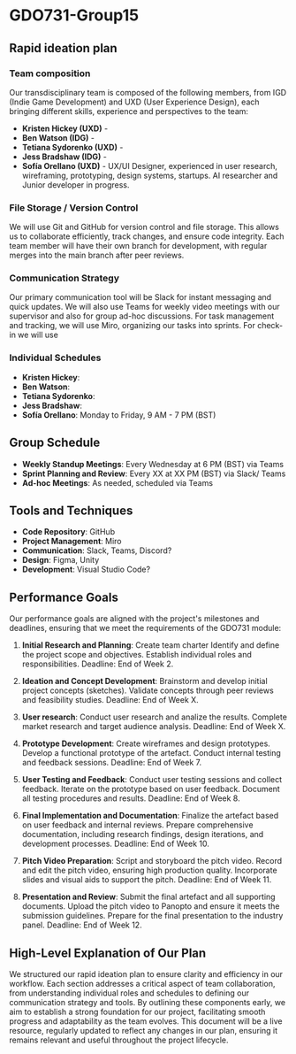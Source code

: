# GDO731-Group15

## Rapid ideation plan
### Team composition
Our transdisciplinary team is composed of the following members, from IGD (Indie Game Development) and UXD (User Experience Design), each bringing different skills, experience and perspectives to the team:

- **Kristen Hickey (UXD)** -
- **Ben Watson (IDG)** -  
- **Tetiana Sydorenko (UXD)** -
- **Jess Bradshaw (IDG)** -
- **Sofía Orellano (UXD)** - UX/UI Designer, experienced in user research, wireframing, prototyping, design systems, startups. AI researcher and Junior developer in progress.

### File Storage / Version Control
We will use Git and GitHub for version control and file storage. This allows us to collaborate efficiently, track changes, and ensure code integrity. Each team member will have their own branch for development, with regular merges into the main branch after peer reviews.

### Communication Strategy
Our primary communication tool will be Slack for instant messaging and quick updates. We will also use Teams for weekly video meetings with our supervisor and also for group ad-hoc discussions. For task management and tracking, we will use Miro, organizing our tasks into sprints. For check-in we will use 

### Individual Schedules
- **Kristen Hickey**: 
- **Ben Watson**: 
- **Tetiana Sydorenko**: 
- **Jess Bradshaw**: 
- **Sofía Orellano**: Monday to Friday, 9 AM - 7 PM (BST)

## Group Schedule
- **Weekly Standup Meetings**: Every Wednesday at 6 PM (BST) via Teams
- **Sprint Planning and Review**: Every XX at XX PM (BST) via Slack/ Teams
- **Ad-hoc Meetings**: As needed, scheduled via Teams

## Tools and Techniques
- **Code Repository**: GitHub
- **Project Management**: Miro
- **Communication**: Slack, Teams, Discord?
- **Design**: Figma, Unity
- **Development**: Visual Studio Code?

## Performance Goals
Our performance goals are aligned with the project's milestones and deadlines, ensuring that we meet the requirements of the GDO731 module:
1. **Initial Research and Planning**: 
Create team charter
Identify and define the project scope and objectives.
Establish individual roles and responsibilities.
Deadline: End of Week 2.

2. **Ideation and Concept Development**:
Brainstorm and develop initial project concepts (sketches).
Validate concepts through peer reviews and feasibility studies.
Deadline: End of Week X.

4. **User research**:
Conduct user research and analize the results.
Complete market research and target audience analysis.
Deadline: End of Week X.

5. **Prototype Development**:
Create wireframes and design prototypes.
Develop a functional prototype of the artefact.
Conduct internal testing and feedback sessions.
Deadline: End of Week 7.

6. **User Testing and Feedback**:
Conduct user testing sessions and collect feedback.
Iterate on the prototype based on user feedback.
Document all testing procedures and results.
Deadline: End of Week 8.

7. **Final Implementation and Documentation**:
Finalize the artefact based on user feedback and internal reviews.
Prepare comprehensive documentation, including research findings, design iterations, and development processes.
Deadline: End of Week 10.

8. **Pitch Video Preparation**:
Script and storyboard the pitch video.
Record and edit the pitch video, ensuring high production quality.
Incorporate slides and visual aids to support the pitch.
Deadline: End of Week 11.

9. **Presentation and Review**:
Submit the final artefact and all supporting documents.
Upload the pitch video to Panopto and ensure it meets the submission guidelines.
Prepare for the final presentation to the industry panel.
Deadline: End of Week 12.

## High-Level Explanation of Our Plan
We structured our rapid ideation plan to ensure clarity and efficiency in our workflow. Each section addresses a critical aspect of team collaboration, from understanding individual roles and schedules to defining our communication strategy and tools. By outlining these components early, we aim to establish a strong foundation for our project, facilitating smooth progress and adaptability as the team evolves. This document will be a live resource, regularly updated to reflect any changes in our plan, ensuring it remains relevant and useful throughout the project lifecycle.

